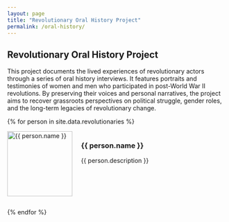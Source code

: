 ```yaml
---
layout: page
title: "Revolutionary Oral History Project"
permalink: /oral-history/
---
```


## Revolutionary Oral History Project

This project documents the lived experiences of revolutionary actors through a series of oral history interviews. It features portraits and testimonies of women and men who participated in post-World War II revolutions. By preserving their voices and personal narratives, the project aims to recover grassroots perspectives on political struggle, gender roles, and the long-term legacies of revolutionary change.

{% for person in site.data.revolutionaries %}
<div style="display: flex; margin-bottom: 2em;">
  <img src="{{ person.photo | relative_url }}" alt="{{ person.name }}" style="width: 150px; height: auto; margin-right: 20px;">
  <div>
    <h3>{{ person.name }}</h3>
    <p>{{ person.description }}</p>
  </div>
</div>
{% endfor %}
